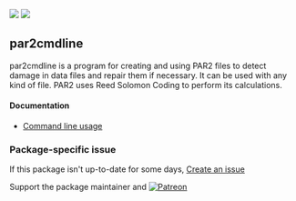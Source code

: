 [![](https://img.shields.io/chocolatey/v/par2cmdline?color=green&label=par2cmdline)](https://chocolatey.org/packages/par2cmdline) [![](https://img.shields.io/chocolatey/dt/par2cmdline)](https://chocolatey.org/packages/par2cmdline)

## par2cmdline
par2cmdline is a program for creating and using PAR2 files to detect damage in data files and repair them if necessary.
It can be used with any kind of file. PAR2 uses Reed Solomon Coding to perform its calculations.

#### Documentation
* [Command line usage](https://github.com/Parchive/par2cmdline#using-par2cmdline)

### Package-specific issue
If this package isn't up-to-date for some days, [Create an issue](https://github.com/tunisiano187/Chocolatey-packages/issues/new/choose)

Support the package maintainer and [![Patreon](https://cdn.jsdelivr.net/gh/tunisiano187/Chocolatey-packages@d15c4e19c709e7148588d4523ffc6dd3cd3c7e5e/icons/patreon.png)](https://www.patreon.com/tunisiano)
